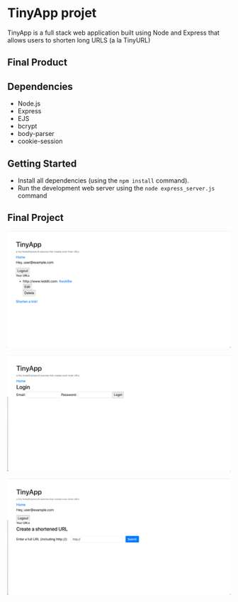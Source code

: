 # TinyApp projet

TinyApp is a full stack web application built using Node and Express that allows users to shorten long URLS (a la TinyURL)

## Final Product

## Dependencies

- Node.js
- Express
- EJS
- bcrypt
- body-parser
- cookie-session

## Getting Started

- Install all dependencies (using the `npm install` command).
- Run the development web server using the `node express_server.js` command

## Final Project

!["Screenshot of URLs page"](https://github.com/perrymacdougall/tiny-app/blob/master/docs/sample-list-of-links.png)

!["Screenshot of login page"](https://github.com/perrymacdougall/tiny-app/blob/master/docs/sample-login-page.png)

!["Screenshot of short URL creation page"](https://github.com/perrymacdougall/tiny-app/blob/master/docs/shortURL-creation-page.png)